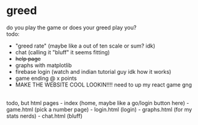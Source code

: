 # greed
do you play the game or does your greed play you? <br>
todo: 
- "greed rate" (maybe like a out of ten scale or sum? idk)
- chat (calling it "bluff" it seems fitting)
- ~~help page~~
- graphs with matplotlib
- firebase login (watch and indian tutorial guy idk how it works)
- game ending @ x points
- MAKE THE WEBSITE COOL LOOKIN!!!! need to up my react game gng
<br>
todo, but html pages
- index (home, maybe like a go/login button here)
- game.html (pick a number page)
- login.html (login)
- graphs.html (for my stats nerds)
- chat.html (bluff)
